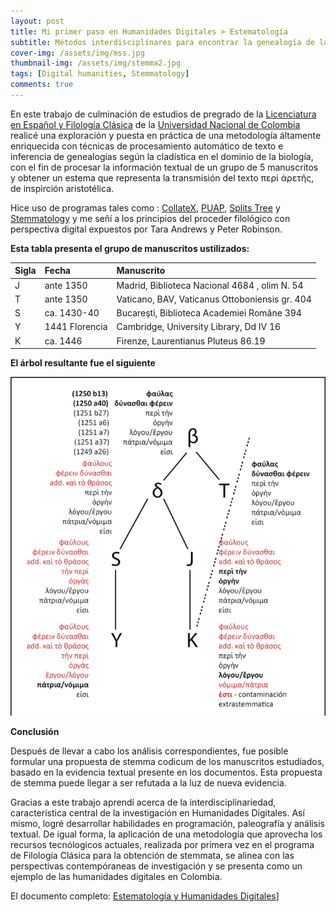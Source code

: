 ```yaml
---
layout: post
title: Mi primer paso en Humanidades Digitales > Estematología
subtitle: Métodos interdisciplinares para encontrar la genealogía de la transmisión de manuscritos - El caso del περί ἀρετῆς ἀριστοτέλους
cover-img: /assets/img/mss.jpg
thumbnail-img: /assets/img/stemma2.jpg
tags: [Digital humanities, Stemmatology]
comments: true
---
```

<base target="_blank">

En este trabajo de culminación de estudios de pregrado de la [Licenciatura en Español y Filología Clásica](https://www.humanas.unal.edu.co/2017/unidades-academicas/departamentos/linguistica/programas/pregrados/espanol-y-filologia-clasica) de la [Universidad Nacional de Colombia](https://bogota.unal.edu.co/) realicé una exploración y puesta en práctica de una metodología áltamente enriquecida con técnicas de procesamiento automático de texto e inferencia de genealogías según la cladística en el dominio de la biología, con el fin de procesar la información textual de un grupo de 5 manuscritos y obtener un estema que representa la transmisión del texto περί ἀρετῆς, de inspirción aristotélica.

Hice uso de programas tales como : [CollateX](https://collatex.net/demo/), [PUAP](https://paup.phylosolutions.com/), [Splits Tree](https://uni-tuebingen.de/en/fakultaeten/mathematisch-naturwissenschaftliche-fakultaet/fachbereiche/informatik/lehrstuehle/algorithms-in-bioinformatics/software/splitstree/) y [Stemmatology](https://github.com/Jean-Baptiste-Camps/stemmatology) y me señí a los principios del proceder filológico con perspectiva digital expuestos por Tara Andrews y Peter Robinson.

**Esta tabla presenta el grupo de manuscritos ustilizados:**

| Sigla | Fecha | Manuscrito |
| :------ |:--- | :--- |
| J | ante 1350 | Madrid, Biblioteca Nacional 4684 , olim N. 54 |
| T | ante 1350 | Vaticano, BAV, Vaticanus Ottoboniensis gr. 404 |
| S | ca. 1430-40 | Bucareşti, Biblioteca Academiei Române 394 |
| Y | 1441 Florencia | Cambridge, University Library, Dd IV 16 |
| K | ca. 1446 | Firenze, Laurentianus Pluteus 86.19 |

**El árbol resultante fue el siguiente**

[![Stemma Codicum de περί ἀρετῆς](/assets/img/stemma.png "Stemma Codicum")](/assets/img/stemmabg.png "Stemma Codicum")

**Conclusión**

Después de llevar a cabo los análisis correspondientes, fue posible formular una propuesta de stemma codicum de los manuscritos estudiados, basado en la evidencia textual presente en los documentos. Esta propuesta de stemma puede llegar a ser refutada a la luz de nueva evidencia.

Gracias a este trabajo aprendí acerca de la interdisciplinariedad, característica central de la investigación en Humanidades Digitales. Así mismo, logré desarrollar habilidades en programación, paleografía y análisis textual. De igual forma, la aplicación de una metodología que aprovecha los recursos tecnólogicos actuales, realizada por primera vez en el programa de Filología Clásica para la obtención de stemmata, se alinea con las perspectivas contempóraneas de investigación y se presenta como un ejemplo de las humanidades digitales en Colombia.

El documento completo: [Estematología y Humanidades Digitales](https://drive.google.com/file/d/1-PLVs4lnWSOn1kmHQGvdOj4pQ2Z_BQ-J/view?usp=drive_link)]
